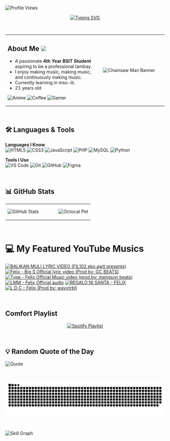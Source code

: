 ![Profile Views](https://komarev.com/ghpvc/?username=allanlauron&color=blueviolet&style=for-the-badge)

<p align="center">
  <a href="https://git.io/typing-svg">
    <img src="https://readme-typing-svg.demolab.com?font=Fira+Code&pause=1000&color=F74780&center=true&vCenter=true&width=600&lines=Hi+there%2C+I+am+Allan+Christian+Lauron;Welcome+to+my+GitHub+profile" alt="Typing SVG" />
  </a>
</p>

<p align="center">
  <img src="https://i.imgur.com/LyHic3i.gif" width="100%" height="10px"/>
</p>



<table>
<tr>
<td width="60%">

##  About Me <img src="https://media.giphy.com/media/hvRJCLFzcasrR4ia7z/giphy.gif" width="35px">
-  A passionate **4th Year BSIT Student** aspiring to be a professional tambay.  
-  I enjoy making music, making music, and continuously making music.  
-  Currently learning in msu-iit.  
-  21 years old

  ![Anime](https://img.shields.io/badge/Anime-Lover-ff69b4?style=for-the-badge&logo=tvtime)
![Coffee](https://img.shields.io/badge/Coffee-Addict-brown?style=for-the-badge&logo=buymeacoffee)
![Gamer](https://img.shields.io/badge/Gamer-Mode-0078D7?style=for-the-badge&logo=xbox)


</td>
<td width="40%">
<img src="https://www.gifcen.com/wp-content/uploads/2022/11/chainsaw-man-gif-1.gif" width="100%" alt="Chainsaw Man Banner"/>
</td>
</tr>
</table>

<p align="center">
  <img src="https://i.imgur.com/LyHic3i.gif" width="100%" height="10px"/>
</p>

## 🛠️ Languages & Tools  


**Languages I Know**  
![HTML5](https://img.shields.io/badge/HTML5-E34F26?style=for-the-badge&logo=html5&logoColor=white) 
![CSS3](https://img.shields.io/badge/CSS3-1572B6?style=for-the-badge&logo=css3&logoColor=white) 
![JavaScript](https://img.shields.io/badge/JavaScript-F7E017?style=for-the-badge&logo=javascript&logoColor=black) 
![PHP](https://img.shields.io/badge/PHP-777BB4?style=for-the-badge&logo=php&logoColor=white) 
![MySQL](https://img.shields.io/badge/MySQL-005C84?style=for-the-badge&logo=mysql&logoColor=white) 
![Python](https://img.shields.io/badge/Python-3776AB?style=for-the-badge&logo=python&logoColor=white)

**Tools I Use**  
![VS Code](https://img.shields.io/badge/VS%20Code-0078D4?style=for-the-badge&logo=visual-studio-code&logoColor=white) 
![Git](https://img.shields.io/badge/Git-F05032?style=for-the-badge&logo=git&logoColor=white) 
![GitHub](https://img.shields.io/badge/GitHub-181717?style=for-the-badge&logo=github&logoColor=white) 
![Figma](https://img.shields.io/badge/Figma-F24E1E?style=for-the-badge&logo=figma&logoColor=white)  

<p align="center">
  <img src="https://i.imgur.com/LyHic3i.gif" width="100%" height="10px"/>
</p>


## 📊 GitHub Stats  

<table>
<tr>
<td width="60%">
  
![GitHub Stats](https://github-readme-stats.vercel.app/api?username=allanlauron&show_icons=true&theme=gruvbox&bg_color=000000&title_color=FF0000&text_color=FFFFFF&icon_color=FFD700)

</td>
<td width="40%" align="center">

<img src="https://media.giphy.com/media/JIX9t2j0ZTN9S/giphy.gif" width="300" alt="Octocat Pet"/>

</td>
</tr>
</table>

  
<p align="center">
  <img src="https://i.imgur.com/LyHic3i.gif" width="100%" height="10px"/>
</p>

# 💻 My Featured YouTube Musics

[![BALIKAN MULI LYRIC VIDEO (FIL102 eko awit presents)](https://ytcards.demolab.com/?id=C5HwgYaEfRs&title=BALIKAN+MULI+LYRIC+VIDEO+(FIL102+eko+awit+presents)&lang=en&background_color=%230d1117&title_color=%23ffffff&stats_color=%23dedede&max_title_lines=1&width=250&border_radius=5 "BALIKAN MULI LYRIC VIDEO (FIL102 eko awit presents)")](https://youtu.be/C5HwgYaEfRs?si=EOySoKySzFY5_Zio)
[![Felix - Big S Official lyric video (Prod by: GC BEATS)](https://ytcards.demolab.com/?id=XONo_uCYB3o&title=Felix+-+Big+S+Official+lyric+video+(Prod+by:+GC+BEATS)&lang=en&background_color=%230d1117&title_color=%23ffffff&stats_color=%23dedede&max_title_lines=1&width=250&border_radius=5 "Felix - Big S Official lyric video (Prod by: GC BEATS)")](https://youtu.be/XONo_uCYB3o?si=tskBZk41lwGMjgYH)
[![Type - Felix Official Music video (prod by: mengson beats)](https://ytcards.demolab.com/?id=_fHVdvo9QGk&title=Type+-+Felix+Official+Music+video+(prod+by:+mengson+beats)&lang=en&background_color=%230d1117&title_color=%23ffffff&stats_color=%23dedede&max_title_lines=1&width=250&border_radius=5 "Type - Felix Official Music video (prod by: mengson beats)")](https://youtu.be/_fHVdvo9QGk?si=pt8Dfr5Ya2ztyZNI)
[![LMM - Felix Official audio](https://ytcards.demolab.com/?id=BIhiov1vihM&title=LMM+-+Felix+Official+audio&lang=en&background_color=%230d1117&title_color=%23ffffff&stats_color=%23dedede&max_title_lines=1&width=250&border_radius=5 "LMM - Felix Official audio")](https://youtu.be/BIhiov1vihM?si=LkjsWQjpXbv8F7p9)
[![REGALO NI SANTA - FELIX](https://ytcards.demolab.com/?id=edRBR_J9fGg&title=REGALO+NI+SANTA+-+FELIX&lang=en&background_color=%230d1117&title_color=%23ffffff&stats_color=%23dedede&max_title_lines=1&width=250&border_radius=5 "REGALO NI SANTA - FELIX")](https://youtu.be/edRBR_J9fGg?si=JVRnrfq8REd6l7MH)
[![L D C - Felix (Prod by: wavytrbl)](https://ytcards.demolab.com/?id=hqseEmQHTB8&title=L+D+C+-+Felix+(Prod+by:+wavytrbl)&lang=en&background_color=%230d1117&title_color=%23ffffff&stats_color=%23dedede&max_title_lines=1&width=250&border_radius=5 "L D C - Felix (Prod by: wavytrbl)")](https://youtu.be/hqseEmQHTB8?si=52gVC0Nz6IW7H_fq)


<p align="center">
  <img src="https://i.imgur.com/LyHic3i.gif" width="100%" height="10px"/>
</p>

## Comfort Playlist

<p align="center">
  <a href="https://open.spotify.com/playlist/37i9dQZF1DXcBWIGoYBM5M" target="_blank">
    <img src="https://novatorem.vercel.app/api/spotify" alt="Spotify Playlist" />
  </a>
</p>

<p align="center">
  <img src="https://i.imgur.com/LyHic3i.gif" width="100%" height="10px"/>
</p>

## 💡 Random Quote of the Day  

![Quote](https://quotes-github-readme.vercel.app/api?type=horizontal&theme=tokyonight)



<p align="center">
  <img src="https://i.imgur.com/LyHic3i.gif" width="100%" height="10px"/>
</p>


![3D Contributions](https://github.com/Platane/snk/raw/output/github-contribution-grid-snake.svg) 

<p align="center">
  <img src="https://i.imgur.com/LyHic3i.gif" width="100%" height="10px"/>
</p>

![Skill Graph](https://github-readme-activity-graph.vercel.app/graph?username=allanlauron&bg_color=000000&color=00ffcc&line=ff00ff&point=ffffff&area=true&hide_border=true)







